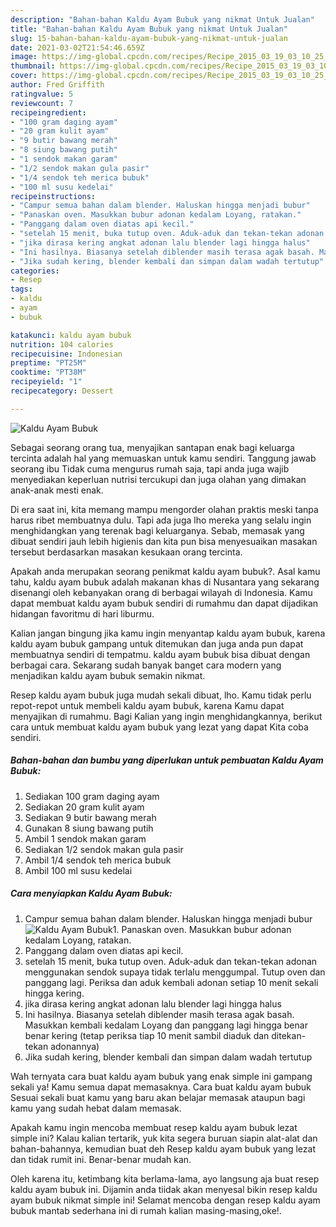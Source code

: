 ```yaml
---
description: "Bahan-bahan Kaldu Ayam Bubuk yang nikmat Untuk Jualan"
title: "Bahan-bahan Kaldu Ayam Bubuk yang nikmat Untuk Jualan"
slug: 15-bahan-bahan-kaldu-ayam-bubuk-yang-nikmat-untuk-jualan
date: 2021-03-02T21:54:46.659Z
image: https://img-global.cpcdn.com/recipes/Recipe_2015_03_19_03_10_25_382_234028dbd1f63eebe8dd/680x482cq70/kaldu-ayam-bubuk-foto-resep-utama.jpg
thumbnail: https://img-global.cpcdn.com/recipes/Recipe_2015_03_19_03_10_25_382_234028dbd1f63eebe8dd/680x482cq70/kaldu-ayam-bubuk-foto-resep-utama.jpg
cover: https://img-global.cpcdn.com/recipes/Recipe_2015_03_19_03_10_25_382_234028dbd1f63eebe8dd/680x482cq70/kaldu-ayam-bubuk-foto-resep-utama.jpg
author: Fred Griffith
ratingvalue: 5
reviewcount: 7
recipeingredient:
- "100 gram daging ayam"
- "20 gram kulit ayam"
- "9 butir bawang merah"
- "8 siung bawang putih"
- "1 sendok makan garam"
- "1/2 sendok makan gula pasir"
- "1/4 sendok teh merica bubuk"
- "100 ml susu kedelai"
recipeinstructions:
- "Campur semua bahan dalam blender. Haluskan hingga menjadi bubur"
- "Panaskan oven. Masukkan bubur adonan kedalam Loyang, ratakan."
- "Panggang dalam oven diatas api kecil."
- "setelah 15 menit, buka tutup oven. Aduk-aduk dan tekan-tekan adonan menggunakan sendok supaya tidak terlalu menggumpal. Tutup oven dan panggang lagi. Periksa dan aduk kembali adonan setiap 10 menit sekali hingga kering."
- "jika dirasa kering angkat adonan lalu blender lagi hingga halus"
- "Ini hasilnya. Biasanya setelah diblender masih terasa agak basah. Masukkan kembali kedalam Loyang dan panggang lagi hingga benar benar kering (tetap periksa tiap 10 menit sambil diaduk dan ditekan-tekan adonannya)"
- "Jika sudah kering, blender kembali dan simpan dalam wadah tertutup"
categories:
- Resep
tags:
- kaldu
- ayam
- bubuk

katakunci: kaldu ayam bubuk 
nutrition: 104 calories
recipecuisine: Indonesian
preptime: "PT25M"
cooktime: "PT38M"
recipeyield: "1"
recipecategory: Dessert

---
```



![Kaldu Ayam Bubuk](https://img-global.cpcdn.com/recipes/Recipe_2015_03_19_03_10_25_382_234028dbd1f63eebe8dd/680x482cq70/kaldu-ayam-bubuk-foto-resep-utama.jpg)

Sebagai seorang orang tua, menyajikan santapan enak bagi keluarga tercinta adalah hal yang memuaskan untuk kamu sendiri. Tanggung jawab seorang ibu Tidak cuma mengurus rumah saja, tapi anda juga wajib menyediakan keperluan nutrisi tercukupi dan juga olahan yang dimakan anak-anak mesti enak.

Di era  saat ini, kita memang mampu mengorder olahan praktis meski tanpa harus ribet membuatnya dulu. Tapi ada juga lho mereka yang selalu ingin menghidangkan yang terenak bagi keluarganya. Sebab, memasak yang dibuat sendiri jauh lebih higienis dan kita pun bisa menyesuaikan masakan tersebut berdasarkan masakan kesukaan orang tercinta. 



Apakah anda merupakan seorang penikmat kaldu ayam bubuk?. Asal kamu tahu, kaldu ayam bubuk adalah makanan khas di Nusantara yang sekarang disenangi oleh kebanyakan orang di berbagai wilayah di Indonesia. Kamu dapat membuat kaldu ayam bubuk sendiri di rumahmu dan dapat dijadikan hidangan favoritmu di hari liburmu.

Kalian jangan bingung jika kamu ingin menyantap kaldu ayam bubuk, karena kaldu ayam bubuk gampang untuk ditemukan dan juga anda pun dapat membuatnya sendiri di tempatmu. kaldu ayam bubuk bisa dibuat dengan berbagai cara. Sekarang sudah banyak banget cara modern yang menjadikan kaldu ayam bubuk semakin nikmat.

Resep kaldu ayam bubuk juga mudah sekali dibuat, lho. Kamu tidak perlu repot-repot untuk membeli kaldu ayam bubuk, karena Kamu dapat menyajikan di rumahmu. Bagi Kalian yang ingin menghidangkannya, berikut cara untuk membuat kaldu ayam bubuk yang lezat yang dapat Kita coba sendiri.

<!--inarticleads1-->

##### Bahan-bahan dan bumbu yang diperlukan untuk pembuatan Kaldu Ayam Bubuk:

1. Sediakan 100 gram daging ayam
1. Sediakan 20 gram kulit ayam
1. Sediakan 9 butir bawang merah
1. Gunakan 8 siung bawang putih
1. Ambil 1 sendok makan garam
1. Sediakan 1/2 sendok makan gula pasir
1. Ambil 1/4 sendok teh merica bubuk
1. Ambil 100 ml susu kedelai




<!--inarticleads2-->

##### Cara menyiapkan Kaldu Ayam Bubuk:

1. Campur semua bahan dalam blender. Haluskan hingga menjadi bubur
<img src="https://img-global.cpcdn.com/steps/Step_2015_03_18_10_12_55_114_08c4d6e42361ecdd5cfe/160x128cq70/kaldu-ayam-bubuk-langkah-memasak-1-foto.jpg" alt="Kaldu Ayam Bubuk">1. Panaskan oven. Masukkan bubur adonan kedalam Loyang, ratakan.
1. Panggang dalam oven diatas api kecil.
1. setelah 15 menit, buka tutup oven. Aduk-aduk dan tekan-tekan adonan menggunakan sendok supaya tidak terlalu menggumpal. Tutup oven dan panggang lagi. Periksa dan aduk kembali adonan setiap 10 menit sekali hingga kering.
1. jika dirasa kering angkat adonan lalu blender lagi hingga halus
1. Ini hasilnya. Biasanya setelah diblender masih terasa agak basah. Masukkan kembali kedalam Loyang dan panggang lagi hingga benar benar kering (tetap periksa tiap 10 menit sambil diaduk dan ditekan-tekan adonannya)
1. Jika sudah kering, blender kembali dan simpan dalam wadah tertutup




Wah ternyata cara buat kaldu ayam bubuk yang enak simple ini gampang sekali ya! Kamu semua dapat memasaknya. Cara buat kaldu ayam bubuk Sesuai sekali buat kamu yang baru akan belajar memasak ataupun bagi kamu yang sudah hebat dalam memasak.

Apakah kamu ingin mencoba membuat resep kaldu ayam bubuk lezat simple ini? Kalau kalian tertarik, yuk kita segera buruan siapin alat-alat dan bahan-bahannya, kemudian buat deh Resep kaldu ayam bubuk yang lezat dan tidak rumit ini. Benar-benar mudah kan. 

Oleh karena itu, ketimbang kita berlama-lama, ayo langsung aja buat resep kaldu ayam bubuk ini. Dijamin anda tiidak akan menyesal bikin resep kaldu ayam bubuk nikmat simple ini! Selamat mencoba dengan resep kaldu ayam bubuk mantab sederhana ini di rumah kalian masing-masing,oke!.

